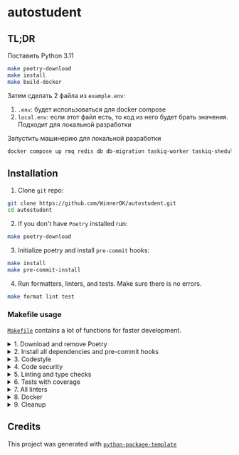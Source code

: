 # autostudent

## TL;DR

Поставить Python 3.11

```bash
make poetry-download
make install
make build-docker
```

Затем сделать 2 файла из `example.env`:
1. `.env`: будет использоваться для docker compose
2. `local.env`: если этот файл есть, то код из него будет брать значения. Подходит для локальной разработки


Запустить машинерию для локальной разработки
```bash
docker compose up rmq redis db db-migration taskiq-worker taskiq-sheduler meilisearch
```

## Installation

1. Clone `git` repo:

```bash
git clone https://github.com/WinnerOK/autostudent.git
cd autostudent
```

2. If you don't have `Poetry` installed run:

```bash
make poetry-download
```

3. Initialize poetry and install `pre-commit` hooks:

```bash
make install
make pre-commit-install
```

4. Run formatters, linters, and tests. Make sure there is no errors.

```bash
make format lint test
```

### Makefile usage

[`Makefile`](https://github.com/WinnerOK/autostudent/blob/master/Makefile) contains a lot of functions for faster development.

<details>
<summary>1. Download and remove Poetry</summary>
<p>

To download and install Poetry run:

```bash
make poetry-download
```

To uninstall

```bash
make poetry-remove
```

</p>
</details>

<details>
<summary>2. Install all dependencies and pre-commit hooks</summary>
<p>

Install requirements:

```bash
make install
```

Pre-commit hooks could be installed after `git init` via

```bash
make pre-commit-install
```

</p>
</details>

<details>
<summary>3. Codestyle</summary>
<p>

Automatic formatting uses `pyupgrade`, `isort` and `black`.

```bash
make codestyle

# or use synonym
make format
```

Codestyle checks only, without rewriting files:

```bash
make check-codestyle
```

> Note: `check-codestyle` uses `isort`, `black` and `darglint` library

Update all dev libraries to the latest version using one comand

```bash
make update-dev-deps
```

</p>
</details>

<details>
<summary>4. Code security</summary>
<p>

```bash
make check-security
```

This command identifies security issues with `Safety` and `Bandit`.

```bash
make check-security
```

To validate `pyproject.toml` use
```bash
make check-poetry
```

</p>
</details>

<details>
<summary>5. Linting and type checks</summary>
<p>

Run static linting with `pylint` and `mypy`:

```bash
make static-lint
```

</p>
</details>

<details>
<summary>6. Tests with coverage</summary>
<p>

Run `pytest`

```bash
make test
```

</p>
</details>

<details>
<summary>7. All linters</summary>
<p>

Of course there is a command to ~~rule~~ run all linters in one:

```bash
make lint
```

the same as:

```bash
make test && make check-codestyle && make static-lint && make check-safety
```

</p>
</details>

<details>
<summary>8. Docker</summary>
<p>

```bash
make docker-build
```

which is equivalent to:

```bash
make docker-build VERSION=latest
```

Remove docker image with

```bash
make docker-remove
```

More information [about docker](https://github.com/WinnerOK/autostudent/tree/master/docker).

</p>
</details>

<details>
<summary>9. Cleanup</summary>
<p>
Delete pycache files

```bash
make pycache-remove
```

Remove package build

```bash
make build-remove
```

Delete .DS_STORE files

```bash
make dsstore-remove
```

Remove .mypycache

```bash
make mypycache-remove
```

Or to remove all above run:

```bash
make cleanup
```

</p>
</details>

## Credits

This project was generated with [`python-package-template`](https://github.com/a1d4r/python-package-template)
